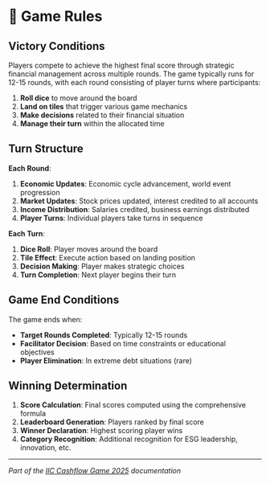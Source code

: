 # 📖 Game Rules

## Victory Conditions

Players compete to achieve the highest final score through strategic financial management across multiple rounds. The game typically runs for 12-15 rounds, with each round consisting of player turns where participants:

1. **Roll dice** to move around the board
2. **Land on tiles** that trigger various game mechanics
3. **Make decisions** related to their financial situation
4. **Manage their turn** within the allocated time

## Turn Structure

**Each Round**:
1. **Economic Updates**: Economic cycle advancement, world event progression
2. **Market Updates**: Stock prices updated, interest credited to all accounts
3. **Income Distribution**: Salaries credited, business earnings distributed
4. **Player Turns**: Individual players take turns in sequence

**Each Turn**:
1. **Dice Roll**: Player moves around the board
2. **Tile Effect**: Execute action based on landing position
3. **Decision Making**: Player makes strategic choices
4. **Turn Completion**: Next player begins their turn

## Game End Conditions

The game ends when:
- **Target Rounds Completed**: Typically 12-15 rounds
- **Facilitator Decision**: Based on time constraints or educational objectives
- **Player Elimination**: In extreme debt situations (rare)

## Winning Determination

1. **Score Calculation**: Final scores computed using the comprehensive formula
2. **Leaderboard Generation**: Players ranked by final score
3. **Winner Declaration**: Highest scoring player wins
4. **Category Recognition**: Additional recognition for ESG leadership, innovation, etc.

---

*Part of the [IIC Cashflow Game 2025](../README.md) documentation*